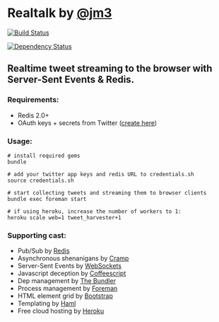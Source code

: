 # Realtalk by [@jm3](//twitter.com/jm3)

[![Build Status](https://secure.travis-ci.org/jm3/realtalk.png)](http://travis-ci.org/jm3/realtalk)

[![Dependency Status](https://gemnasium.com/jm3/realtalk.png)](https://gemnasium.com/jm3/realtalk)

## Realtime tweet streaming to the browser with Server-Sent Events & Redis.

### Requirements:

 * Redis 2.0+ 
 * OAuth keys + secrets from Twitter ([create here](//dev.twitter.com/))

### Usage:

    # install required gems
    bundle

    # add your twitter app keys and redis URL to credentials.sh
    source credentials.sh

    # start collecting tweets and streaming them to browser clients
    bundle exec foreman start

    # if using heroku, increase the number of workers to 1:
    heroku scale web=1 tweet_harvester+1

### Supporting cast:

* Pub/Sub by [Redis](http://redis.io/)
* Asynchronous shenanigans by [Cramp](http://cramp.in)
* Server-Sent Events by [WebSockets](//en.wikipedia.org/wiki/WebSocket)
* Javascript deception by [Coffeescript](//coffeescript.org/)
* Dep management by [The Bundler](//gembundler.com/)
* Process management by [Foreman](http://ddollar.github.com/foreman/)
* HTML element grid by [Bootstrap](//twitter.github.com/bootstrap/)
* Templating by [Haml](//haml-lang.com/)
* Free cloud hosting by [Heroku](//heroku.com/)

